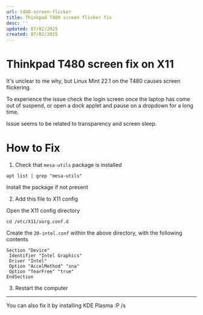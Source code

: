```yaml
---
url: t480-screen-flicker
title: Thinkpad T480 screen flicker fix
desc: ''
updated: 07/02/2025
created: 07/02/2025
---
```


# Thinkpad T480 screen fix on X11

It's unclear to me why, but Linux Mint 22.1 on the T480 causes screen flickering. 

To experience the issue check the login screen once the laptop has come out of suspend, or open a dock applet and pause on a dropdown for a long time. 

Issue seems to be related to transparency and screen sleep.

# How to Fix 

1. Check that `mesa-utils` package is installed 

```shell
apt list | grep "mesa-utils"
```

Install the package if not present

2. Add this file to X11 config

Open the X11 config directory

```shell
cd /etc/X11/xorg.conf.d
```

Create the `20-intel.conf` within the above directory, with the following contents

```shell
Section "Device"
 Identifier "Intel Graphics"
 Driver "Intel"
 Option "AccelMethod" "sna"
 Option "TearFree" "true"
EndSection
```

3. Restart the computer 

---

You can also fix it by installing KDE Plasma :P /s
